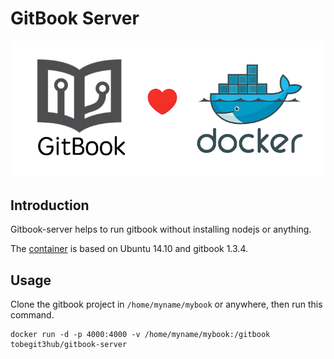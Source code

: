 # GitBook Server

![](gitbook_and_docker.png)

## Introduction

Gitbook-server helps to run gitbook without installing nodejs or anything.

The [container](https://registry.hub.docker.com/u/tobegit3hub/gitbook-server/) is based on Ubuntu 14.10 and gitbook 1.3.4.

## Usage

Clone the gitbook project in `/home/myname/mybook` or anywhere, then run this command.

```
docker run -d -p 4000:4000 -v /home/myname/mybook:/gitbook tobegit3hub/gitbook-server
```